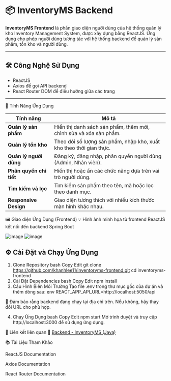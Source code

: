 # 📦 InventoryMS Backend

**InventoryMS Frontend** là phần giao diện người dùng của hệ thống quản lý kho Inventory Management System, được xây dựng bằng ReactJS. Ứng dụng cho phép người dùng tương tác với hệ thống backend để quản lý sản phẩm, tồn kho và người dùng.

---

## 🛠️ Công Nghệ Sử Dụng

- ReactJS
- Axios để gọi API backend
- React Router DOM để điều hướng giữa các trang

---

🧩 Tính Năng Ứng Dụng

| Tính năng               | Mô tả                                                               |
| ----------------------- | ------------------------------------------------------------------- |
| **Quản lý sản phẩm**    | Hiển thị danh sách sản phẩm, thêm mới, chỉnh sửa và xóa sản phẩm.   |
| **Quản lý tồn kho**     | Theo dõi số lượng sản phẩm, nhập kho, xuất kho theo thời gian thực. |
| **Quản lý người dùng**  | Đăng ký, đăng nhập, phân quyền người dùng (Admin, Nhân viên).       |
| **Phân quyền chi tiết** | Hiển thị hoặc ẩn các chức năng dựa trên vai trò người dùng.         |
| **Tìm kiếm và lọc**     | Tìm kiếm sản phẩm theo tên, mã hoặc lọc theo danh mục.              |
| **Responsive Design**   | Giao diện tương thích với nhiều kích thước màn hình khác nhau.      |


🖼️ Giao diện Ứng Dụng (Frontend)
💡 Hình ảnh minh họa từ frontend ReactJS kết nối đến backend Spring Boot

![image](https://github.com/user-attachments/assets/da0632c4-5cfe-48f1-8fe1-89e70d6db513)
![image](https://github.com/user-attachments/assets/2549e191-e791-413f-b526-6a9c06fbcf31)




## ⚙️ Cài Đặt và Chạy Ứng Dụng

1. Clone Repository
bash
Copy
Edit
git clone https://github.com/khanhlee11/inventoryms-frontend.git
cd inventoryms-frontend
2. Cài Đặt Dependencies
bash
Copy
Edit
npm install
3. Cấu Hình Biến Môi Trường
Tạo file .env trong thư mục gốc của dự án và thêm dòng sau:
env
REACT_APP_API_URL=http://localhost:5050/api

📌 Đảm bảo rằng backend đang chạy tại địa chỉ trên. Nếu không, hãy thay đổi URL cho phù hợp.

4. Chạy Ứng Dụng
bash
Copy
Edit
npm start
Mở trình duyệt và truy cập http://localhost:3000 để sử dụng ứng dụng.


📌 Liên kết liên quan
🔗 [Backend - InventoryMS (Java)](https://github.com/khanhlee11/inventoryms-backend)

📚 Tài Liệu Tham Khảo

ReactJS Documentation

Axios Documentation

React Router Documentation

